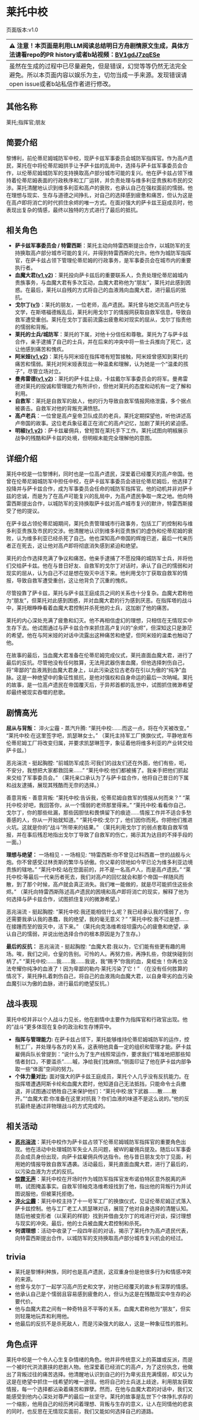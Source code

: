 # 莱托中校
页面版本:v1.0
 

| :warning: 注意！本页面是利用LLM阅读总结明日方舟剧情原文生成，具体方法请看repo的PR history或者b站视频：[BV1gdJ7zqESe](https://www.bilibili.com/video/BV1gdJ7zqESe/)         |
|:----------------------------|
| 虽然在生成的过程中已尽量避免，但是错误，幻觉等等仍然无法完全避免。所以本页面内容以娱乐为主，切勿当成一手来源。发现错误请open issue或者b站私信作者进行修改。|



## 其他名称
莱托;指挥官;朋友
## 简要介绍
黎博利，前伦蒂尼姆城防军中校，现萨卡兹军事委员会城防军指挥官。作为高卢遗民，莱托在中将伦蒂尼姆拱手让予萨卡兹的乱局中，选择与萨卡兹军事委员会合作，以伦蒂尼姆城防军的支持换取高卢部分城市可能的复兴。他在萨卡兹占领下维持着伦蒂尼姆表面的行政秩序和工厂运转，并负责处理与维多利亚贵族和市民的交涉。莱托清醒地认识到维多利亚和高卢的衰败，也承认自己在强权面前的懦弱。他在理想与现实、生存与道德之间挣扎，对自己的选择感到疲惫和痛苦，但认为这是在高卢即将消亡的时代抓住余烬的唯一方式。在面对强大的萨卡兹王庭成员时，他表现出复杂的情感，最终以独特的方式进行了最后的抵抗。
## 相关角色
-   **萨卡兹军事委员会 / 特雷西斯**：莱托主动向特雷西斯提出合作，以城防军的支持换取高卢部分城市可能的复兴，并得到特雷西斯的允许。他作为城防军指挥官，在萨卡兹占领下管理伦蒂尼姆的行政事务，是军事委员会在城市内的重要执行者。
-   **血魔大君([v1](extended_char_xue_mo_da_jun.md),[v2](../char_v3/extended_char_xue_mo_da_jun.md))**：莱托投向萨卡兹后的重要联系人，负责处理伦蒂尼姆城内贵族事务，与血魔大君有多次互动，血魔大君称他为“朋友”，莱托对此感到困惑。在最后，莱托以自残的方式将自己的血液溅向血魔大君，进行最后的抵抗。
-   **戈尔丁([v1](extended_char_ge_er_ding.md))**：莱托的朋友，一位老师，高卢遗民。莱托曾与她交流高卢历史与文学，在斯塔福德叛乱后，莱托利用戈尔丁的情报网获取自救军信息，导致自救军遭受重创。莱托在戈尔丁面前流露出疲惫和对现实的屈从，戈尔丁指责他的懦弱和背叛。
-   **莱托的士兵/城防军**：莱托的下属，对他十分信任和尊敬。莱托为了与萨卡兹合作，亲手逮捕了自己的士兵，并在后来的冲突中将一些士兵推向了死亡，这让他感到痛苦和愧疚。
-   **阿米娅([v1](char_002_amiya.md),[v2](../char_v3/char_002_amiya.md))**：莱托与阿米娅在指挥塔有短暂接触，阿米娅曾感知到莱托的痛苦和懦弱。莱托对阿米娅表现出一种温柔和理解，认为她是一个“温柔的孩子”，尽管立场对立。
-   **曼弗雷德([v1](extended_char_man_fu_lei_de.md),[v2](../char_v3/extended_char_man_fu_lei_de.md))**：莱托的萨卡兹上级，卡兹戴尔军事委员会的将军。曼弗雷德对莱托的投诚和管理能力有所评价，但他对莱托的态度和动机有一定了解和利用。
-   **自救军**：莱托是自救军的敌人，他的行为导致自救军情报网络泄露，多个据点被袭击。自救军对他的背叛充满愤怒。
-   **高卢老兵**：一位曾是高卢皇帝卫队成员的老兵，莱托定期探望他，听他讲述高卢帝国的故事。这位老兵象征着正在消亡的高卢记忆，加剧了莱托的紧迫感。
-   **明椒([v1](char_4071_peper.md),[v2](../char_v3/char_4071_peper.md))**：萨卡兹雇佣兵，曾短暂在莱托手下工作。莱托试图向明椒展示战争的残酷和萨卡兹的处境，但明椒未能完全理解他的意图。
## 详细介绍
莱托中校是一位黎博利，同时也是一位高卢遗民，深爱着已经覆灭的高卢帝国。他曾在伦蒂尼姆城防军中担任中校，在萨卡兹军事委员会进驻伦蒂尼姆后，他选择了投降并与萨卡兹合作，成为军事委员会任命的城防军指挥官。他的动机并非对萨卡兹的忠诚，而是为了在高卢可能复兴的乱局中，为高卢遗民争取一席之地。他向特雷西斯提出合作，以城防军的支持换取萨卡兹对高卢城市复兴的默许，特雷西斯接受了他的提议。

在萨卡兹占领伦蒂尼姆期间，莱托负责管理城市行政事务，包括工厂的控制和与维多利亚贵族及市民的交涉。他清醒地认识到维多利亚贵族们的虚伪和伦蒂尼姆的衰败，认为维多利亚已经杀死了自己。他也深知高卢帝国的辉煌已逝，最后一代亲历者正在死去，这让他对高卢即将彻底消失感到紧迫和绝望。

莱托的合作选择充满了争议和痛苦。他亲手逮捕了不愿投降的城防军士兵，并将他们交给萨卡兹。他在与昔日好友、自救军的戈尔丁对话时，承认了自己的懦弱和对现实的屈从，认为自己不过是想在毁灭中活下来。他利用戈尔丁获取自救军的情报，导致自救军遭受重创，这让他背负了沉重的愧疚。

尽管投靠了萨卡兹，莱托与萨卡兹王庭成员之间的关系也十分复杂。血魔大君称他为“朋友”，但莱托对此感到困惑，并对血魔大君的行为感到厌恶。在指挥塔的战斗中，莱托眼睁睁看着血魔大君控制并杀死他的士兵，这加剧了他的痛苦。

莱托的内心深处充满了疲惫和幻灭。他不再相信虚幻的理想，只相信在无情现实中生存下去。他试图通过与萨卡兹合作来抓住高卢复兴的“余烬”，但深知这只是渺茫的希望。他在与阿米娅的对话中流露出这种痛苦和绝望，但阿米娅的温柔也触动了他。

在故事的最后，当血魔大君准备在伦蒂尼姆完成仪式，莱托直面血魔大君，进行了最后的反抗。尽管他没有任何胜算，无法用武器伤害血魔，但他选择刺伤自己，将“卑鄙的”血液溅到血魔大君身上，以此污染这位古老存在引以为傲的“纯净”血脉。这是一种绝望中的象征性抵抗，是他对强权和自身命运的最后一次呐喊。莱托的故事，是一位高卢遗民在帝国覆灭后，于异邦首都的乱世中，试图抓住微渺希望却最终被现实吞噬的悲歌。
## 剧情高光
**屈从与背叛：**
淬火尘霾 - 蒸汽升腾: “莱托中校:......而这一点，将在今天被改变。” “莱托中校:在这里签字吧，凯瑟琳女士。”
（莱托主持军工厂换旗仪式，平静地宣布伦蒂尼姆工厂将改变归属，并要求凯瑟琳签字，象征着他将维多利亚的产业转交给萨卡兹。）

恶兆湍流 - 挺起胸膛: “前城防军成员:可我们的战友们还在外面，他们有些，呃，不安分，我想把大家都救回来......” “莱托中校:他们都被捕了。我亲手把他们抓起来交给了军事委员会。”
（莱托亲口承认为了与萨卡兹合作，他将自己昔日的下属和战友逮捕，展现其残酷而无奈的选择。）

善意背叛 - 善意背叛: “莱托中校:告诉我，伦蒂尼姆自救军的情报从何而来？” “莱托中校:好吧，我回答你，从一个懦弱的老师那里得来。” “莱托中校:看看你自己，戈尔丁，你的那些纰漏，那些因胆怯和畏惧留下的痕迹......情报工作并不适合多愁善感的人，你从一开始就知道。” “莱托中校:戈尔丁，他们因你而死。你把他们推进火坑。这就是你的“战斗”所带来的结果。”
（莱托利用戈尔丁的弱点套取自救军情报，并在事后残忍地指出戈尔丁导致了自救军的伤亡，揭示其为达目的不择手段的一面。）

**理想与绝望：**
一场相见 - 一场相见: “特雷西斯:你不曾见过科西嘉一世的战舰与火炮。你不曾感受过林贡斯的繁华与骄傲。你父辈的领地如今早已沦为维多利亚边境贵族的辖地。” “莱托中校:站在您面前的，并不是一名高卢人，而是高卢遗民。” “莱托中校:等最后一代亲历者死去，我们对高卢的回忆就会和那个帝国一样随风而散，到了那个时候，高卢就会真正消失。我们唯一能做的，就是尽可能抓住这些余烬。”
（莱托向特雷西斯陈述高卢遗民的困境和高卢即将消亡的现实，解释了他为何选择与萨卡兹合作，试图抓住复兴的微渺希望。）

恶兆湍流 - 挺起胸膛: “莱托中校:我还能相信什么呢？我已经承认我的懦弱了，你还需要我承认我的愚蠢，我的绝望，我的毫无意义？” “莱托中校:我不过是想......在接踵而至的毁灭中，活下来。”
（莱托向克洛维希娅坦露内心的疲惫和绝望，承认自己的懦弱，并说出他选择合作的根本原因是为了生存。）

**最后的反抗：**
恶兆湍流 - 挺起胸膛: “血魔大君:我以为，它们能有些更有趣的用场。唉，我们之间，仓皇的告别。可怜的人。再努力些，再挣扎些，你就快碰到剑柄了。” “莱托中校:......我......我......我说，我“赐予”你我的血，臭蛭虫！你再也没法夸耀你纯净的血液了！因为卑鄙的勒内·莱托污染了它！”
（在没有任何胜算的情况下，莱托挣扎着刺伤自己，将自己的血液溅向血魔大君，以自身卑劣的血污染血魔引以为傲的血脉，进行最后的绝望反抗。）
## 战斗表现
莱托中校并非以个人战斗力见长，他在剧情中主要作为指挥官和行政官出现。他的“战斗”更多体现在复杂的政治和生存博弈中。
*   **指挥与管理能力:** 在萨卡兹占领下，莱托能够维持伦蒂尼姆城防军的运作，控制工厂，并处理与各方的关系，这表明他具备一定的组织和管理才能。萨卡兹雇佣兵队长曾提到：“说什么为了生产线照常运作，要求我们“精准地把那些知情者封口，不要滥杀”......嘁，净给我们找麻烦。”侧面印证了他在萨卡兹内部争取一些“体面”空间的努力。
*   **个体力量对比:** 面对强大的萨卡兹王庭成员，莱托个人几乎没有反抗能力。在指挥塔遭遇阿斯卡纶和血魔大君时，他知道自己无法抵挡，只能命令士兵撤退，并试图通过牺牲自己来保护他们：“莱托中校:放下武器......散......散开。”“血魔大君:你准备在这里对抗我？你们血液的味道不是这么说的。”他的反抗最终是通过非物理战斗的方式完成的。
## 相关活动
-   **[恶兆湍流](../stories/main_13.md)**：莱托中校作为萨卡兹占领下伦蒂尼姆城防军指挥官的重要角色出现。他在活动中处理城防军失业人员问题，被W的雇佣兵提及。随后以军事委员会成员身份出现，向萨卡兹雇佣兵传达指令。他与昔日朋友戈尔丁见面，利用她的情报导致自救军遇袭。活动最后，莱托直面血魔大君，进行了最后的，以污染血液为方式的反抗。
-   **[惊霆无声](../stories/main_12.md)**：莱托中校在开场时作为城防军指挥官发布诺伯特区意外脱离的声明，试图掩盖事实。自救军领袖克洛维希娅找到了他，指出他的背叛行为并试图说服他，但被莱托拒绝。
-   **[淬火尘霾](../stories/main_11.md)**：莱托中校主持了十一号军工厂的换旗仪式，见证伦蒂尼姆正式落入萨卡兹控制。他与工厂老工人凯瑟琳对话，展现了他对自身选择的清醒认知。随后他被变形者（以茉莉的样貌）找到并借由戈尔丁的戏进行对谈，探讨理想与现实的冲突。最后，他的士兵被血魔大君控制和杀死。
-   **何谓理想**：活动中收录了一段四年前的对话，揭示了莱托作为高卢遗民代表，向特雷西斯提出合作，以城防军的支持换取高卢部分城市复兴机会的经过。
## trivia
*   莱托是黎博利种族，同时也是高卢遗民，这双重身份是他很多行为和情感冲突的来源。
*   他曾与戈尔丁一起学习高卢历史和文学，对他已经覆灭的故乡有深厚的情感。
*   他承认自己是个懦弱且容易感到疲惫的人，但认为这是在残酷现实中生存的必要代价。
*   他与血魔大君之间有一种奇特且不平等的关系，血魔大君称他为“朋友”，但实则轻蔑地玩弄和利用他。
*   他最后的反抗不是杀死敌人，而是污染强大的敌人，这是一种象征性的胜利。
## 角色点评
莱托中校是一个令人心生复杂情绪的角色。他并非传统意义上的英雄或反派，而是一个被时代洪流裹挟的悲剧人物。他深爱着已经消亡的高卢，为了这份执念，他做出了背叛过往的痛苦选择。他清醒地认识到自己的行为卑劣且充满懦弱，却又认为这是在绝望中抓住一线希望的唯一途径。他将自己的士兵送上歧途，利用朋友获取情报，每一个选择都沾染着痛苦和罪孽。然而，在他与血魔大君的对话中，我们又能感受到他内心深处对尊严的最后一丝坚守。莱托的故事是乱世下个体挣扎求存的一个缩影，他用自己的经历拷问着理想、背叛与生存的意义，让人在同情他的悲哀的同时，也反思在无情现实面前，我们又能如何选择自己的道路。